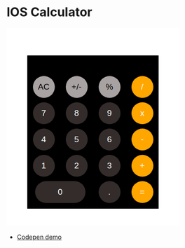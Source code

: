 # IOS Calculator
![lightgallery](https://raw.githubusercontent.com/blerim-r/Calculator/master/Calculator.png)

* [Codepen demo](https://codepen.io/brexhmati/full/OdLjWm)
